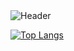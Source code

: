 
<div>
<img align="center" alt="Header" src="https://r4usch.github.io/images/github-header-image.png?raw=true"/>
</div>

[![Top Langs](https://github-readme-stats.vercel.app/api/top-langs/?username=R4usch&layout=compact)](https://github.com/anuraghazra/github-readme-stats)

<!--
**R4usch/r4usch** is a ✨ _special_ ✨ repository because its `README.md` (this file) appears on your GitHub profile.

Here are some ideas to get you started:

- 🔭 I’m currently working on ...
- 🌱 I’m currently learning ...
- 👯 I’m looking to collaborate on ...
- 🤔 I’m looking for help with ...
- 💬 Ask me about ...
- 📫 How to reach me: ...
- 😄 Pronouns: ...
- ⚡ Fun fact: ...
-->
